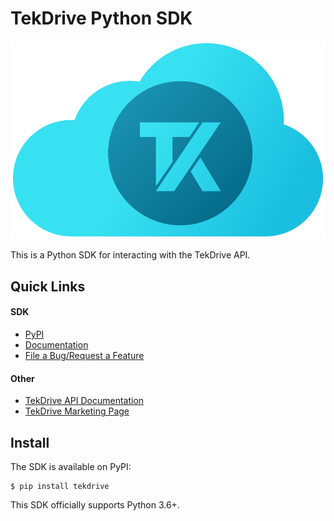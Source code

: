 # TekDrive Python SDK
[![TekCloud Logo](https://raw.githubusercontent.com/tektronix/tekdrive-sdk-python/master/ext/tekcloud-logo.png)](https://tekcloud.com)

This is a Python SDK for interacting with the TekDrive API.

## Quick Links
#### SDK
- [PyPI](https://pypi.org/project/tekdrive/)
- [Documentation](https://tektronix.github.io/tekdrive-sdk-python/)
- [File a Bug/Request a Feature](https://github.com/tektronix/tekdrive-sdk-python/issues/new/choose)

#### Other
- [TekDrive API Documentation](https://docs.drive.tekcloud.com)
- [TekDrive Marketing Page](https://www.tek.com/software/tekdrive)


## Install
The SDK is available on PyPI:

```console
$ pip install tekdrive
```

This SDK officially supports Python 3.6+.
